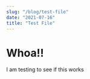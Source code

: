 ```yaml
---
slug: "/blog/test-file"
date: "2021-07-16"
title: "Test File"
---
```

# Whoa!!
I am testing to see if this works